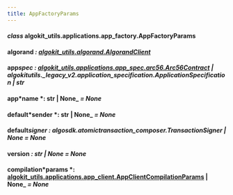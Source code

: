 ```yaml
---
title: AppFactoryParams
---
```


#### _class_ algokit_utils.applications.app_factory.AppFactoryParams

#### algorand _: [algokit_utils.algorand.AlgorandClient](/reference/algokit-utils-py/api/docs/markdown/autoapi/algokit_utils/algorand/algorandclient/#algokit_utils.algorand.AlgorandClient)_

#### app*spec *: [algokit_utils.applications.app_spec.arc56.Arc56Contract](/reference/algokit-utils-py/api/docs/markdown/autoapi/algokit_utils/applications/app_spec/arc56/arc56contract/#algokit_utils.applications.app_spec.arc56.Arc56Contract) | algokit*utils.\_legacy_v2.application_specification.ApplicationSpecification | str*

#### app*name *: str | None\_ _= None_

#### default*sender *: str | None\_ _= None_

#### default*signer *: algosdk.atomic*transaction_composer.TransactionSigner | None* _= None_

#### version _: str | None_ _= None_

#### compilation*params *: [algokit_utils.applications.app_client.AppClientCompilationParams](/reference/algokit-utils-py/api/docs/markdown/autoapi/algokit_utils/applications/app_client/appclientcompilationparams/#algokit_utils.applications.app_client.AppClientCompilationParams) | None\_ _= None_
